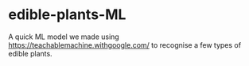 # edible-plants-ML

A quick ML model we made using https://teachablemachine.withgoogle.com/ to recognise a few types of edible plants.
